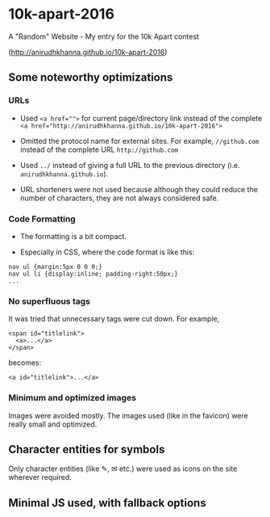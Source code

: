 # 10k-apart-2016
A "Random" Website - My entry for the 10k Apart contest

(http://anirudhkhanna.github.io/10k-apart-2016)

## Some noteworthy optimizations

### URLs
- Used `<a href="">` for current page/directory link instead of the complete `<a href="http://anirudhkhanna.github.io/10k-apart-2016">`

- Omitted the protocol name for external sites. For example, `//github.com` instead of the complete URL `http://github.com`

- Used `../` instead of giving a full URL to the previous directory (i.e. `anirudhkhanna.github.io`).

- URL shorteners were not used because although they could reduce the number of characters, they are not always considered safe.

### Code Formatting
- The formatting is a bit compact.

- Especially in CSS, where the code format is like this:
```
nav ul {margin:5px 0 0 0;}
nav ul li {display:inline; padding-right:50px;}
...
```

### No superfluous tags
It was tried that unnecessary tags were cut down. For example,
```
<span id="titlelink">
  <a>...</a>
</span>
```
becomes:
```
<a id="titlelink">...</a>
```

### Minimum and optimized images
Images were avoided mostly. The images used (like in the favicon) were really small and optimized.

## Character entities for symbols
Only character entities (like ✎, ✉ etc.) were used as icons on the site wherever required.

## Minimal JS used, with fallback options
